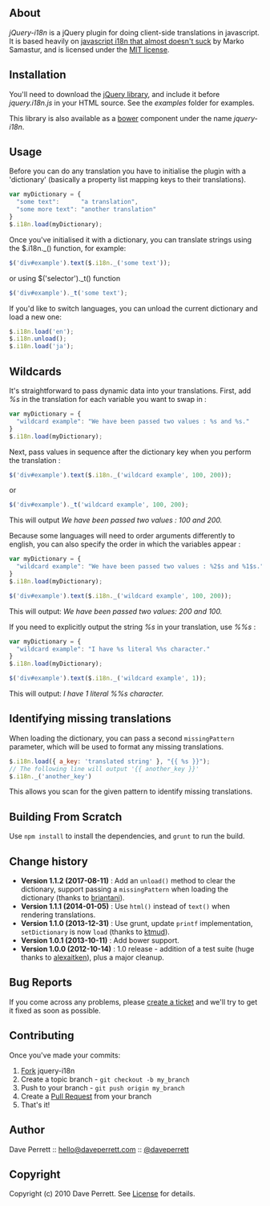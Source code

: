 
About
-----

_jQuery-i18n_ is a jQuery plugin for doing client-side translations in javascript. It is based heavily on [javascript i18n that almost doesn't suck](http://markos.gaivo.net/blog/?p=100) by Marko Samastur, and is licensed under the [MIT license](http://www.opensource.org/licenses/mit-license.php).

Installation
------------

You'll need to download the [jQuery library](http://docs.jquery.com/Downloading_jQuery#Current_Release), and include it before _jquery.i18n.js_ in your HTML source. See the _examples_ folder for examples.

This library is also available as a [bower](http://bower.io/) component under the name *jquery-i18n*.

Usage
-----

Before you can do any translation you have to initialise the plugin with a 'dictionary' (basically a property list mapping keys to their translations).

```javascript
var myDictionary = {
  "some text":      "a translation",
  "some more text": "another translation"
}
$.i18n.load(myDictionary);
```

Once you've initialised it with a dictionary, you can translate strings using the $.i18n._() function, for example:

```javascript
$('div#example').text($.i18n._('some text'));
```

or using $('selector')._t() function

```javascript
$('div#example')._t('some text');
```

If you'd like to switch languages, you can unload the current dictionary and load a new one:

```javascript
$.i18n.load('en');
$.i18n.unload();
$.i18n.load('ja');
```

Wildcards
---------

It's straightforward to pass dynamic data into your translations. First, add _%s_ in the translation for each variable you want to swap in :

```javascript
var myDictionary = {
  "wildcard example": "We have been passed two values : %s and %s."
}
$.i18n.load(myDictionary);
```

Next, pass values in sequence after the dictionary key when you perform the translation :

```javascript
$('div#example').text($.i18n._('wildcard example', 100, 200));
```

or

```javascript
$('div#example')._t('wildcard example', 100, 200);
```

This will output _We have been passed two values : 100 and 200._

Because some languages will need to order arguments differently to english, you can also specify the order in which the variables appear :

```javascript
var myDictionary = {
  "wildcard example": "We have been passed two values : %2$s and %1$s."
}
$.i18n.load(myDictionary);

$('div#example').text($.i18n._('wildcard example', 100, 200));
```

This will output: _We have been passed two values: 200 and 100._

If you need to explicitly output the string _%s_ in your translation, use _%%s_ :

```javascript
var myDictionary = {
  "wildcard example": "I have %s literal %%s character."
}
$.i18n.load(myDictionary);

$('div#example').text($.i18n._('wildcard example', 1));
```

This will output: _I have 1 literal %%s character._


Identifying missing translations
---------

When loading the dictionary, you can pass a second `missingPattern` parameter, which will be used to format any missing translations.

```javascript
$.i18n.load({ a_key: 'translated string' }, "{{ %s }}");
// The following line will output '{{ another_key }}'
$.i18n._('another_key')
```

This allows you scan for the given pattern to identify missing translations.


Building From Scratch
---------------------

Use `npm install` to install the dependencies, and `grunt` to run the build.


Change history
-----------

* **Version 1.1.2 (2017-08-11)** : Add an `unload()` method to clear the dictionary, support passing a `missingPattern` when loading the dictionary (thanks to [briantani](https://github.com/briantani)).
* **Version 1.1.1 (2014-01-05)** : Use `html()` instead of `text()` when rendering translations.
* **Version 1.1.0 (2013-12-31)** : Use grunt, update `printf` implementation, `setDictionary` is now `load` (thanks to [ktmud](https://github.com/ktmud)).
* **Version 1.0.1 (2013-10-11)** : Add bower support.
* **Version 1.0.0 (2012-10-14)** : 1.0 release - addition of a test suite (huge thanks to [alexaitken](https://github.com/alexaitken)), plus a major cleanup.

Bug Reports
-----------

If you come across any problems, please [create a ticket](https://github.com/recurser/jquery-i18n/issues) and we'll try to get it fixed as soon as possible.


Contributing
------------

Once you've made your commits:

1. [Fork](http://help.github.com/fork-a-repo/) jquery-i18n
2. Create a topic branch - `git checkout -b my_branch`
3. Push to your branch - `git push origin my_branch`
4. Create a [Pull Request](http://help.github.com/pull-requests/) from your branch
5. That's it!


Author
------

Dave Perrett :: hello@daveperrett.com :: [@daveperrett](http://twitter.com/daveperrett)


Copyright
---------

Copyright (c) 2010 Dave Perrett. See [License](https://github.com/recurser/jquery-i18n/blob/master/LICENSE) for details.



